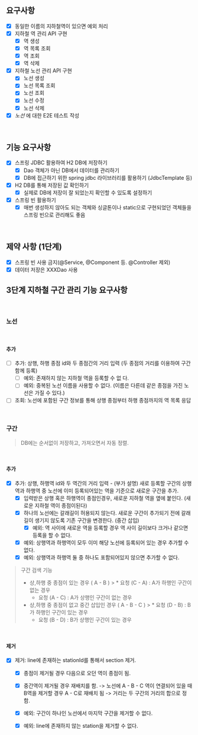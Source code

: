 ## 요구사항

- [X] 동일한 이름의 지하철역이 있으면 예외 처리
- [X] 지하철 역 관리 API 구현
    - [X] 역 생성
    - [X] 역 목록 조회
    - [X] 역 조회
    - [X] 역 삭제
- [X] 지하철 노선 관리 API 구현
    - [X] 노선 생성
    - [X] 노선 목록 조회
    - [X] 노선 조회
    - [X] 노선 수정
    - [X] 노선 삭제
    
- [X] *노선* 에 대한 E2E 테스트 작성

<br>

## 기능 요구사항

- [x] 스프링 JDBC 활용하여 H2 DB에 저장하기
    - [x] Dao 객체가 아닌 DB에서 데이터를 관리하기
    - [x] DB에 접근하기 위한 spring jdbc 라이브러리를 활용하기 (JdbcTemplate 등)
- [x] H2 DB를 통해 저장된 값 확인하기
    - [x] 실제로 DB에 저장이 잘 되었는지 확인할 수 있도록 설정하기
- [x] 스프링 빈 활용하기
    - [x] 매번 생성하지 않아도 되는 객체와 싱글톤이나 static으로 구현되었던 객체들을 스프링 빈으로 관리해도 좋음

<br>

## 제약 사항 (1단계)

- [X] 스프링 빈 사용 금지(@Service, @Component 등. @Controller 제외)
- [X] 데이터 저장은 XXXDao 사용

## 3단계 지하철 구간 관리 기능 요구사항

<br>

### 노선

<br>

#### 추가
* [ ] 추가: 상행, 하행 종점 id와 두 종점간의 거리 입력 (두 종점의 거리를 이용하여 구간 함께 등록)
  * [ ] 예외: 존재하지 않는 지하철 역을 등록할 수 없                                                                                                  다.
  * [ ] 예외: 중복된 노선 이름을 사용할 수 없다. (이름은 다른데 같은 종점을 가진 노선은 가질 수 있다.)
* [ ] 조회: 노선에 포함된 구간 정보를 통해 상행 종점부터 하행 종점까지의 역 목록 응답

<br>

### 구간
> DB에는 순서없이 저장하고, 가져오면서 자동 정렬.

<br>

#### 추가
* [x] 추가: 상행, 하행역 id와 두 역간의 거리 입력 - (부가 설명) 새로 등록할 구간의 상행역과 하행역 중 노선에 이미 등록되어있는 역을 기준으로 새로운 구간을 추가.
  * [x] 입력받은 상행 혹은 하행역이 종점인경우, 새로운 지하철 역을 옆에 붙인다. (새로운 지하철 역이 종점이된다)
  * [x] 하나의 노선에는 갈래길이 허용되지 않는다. 새로운 구간이 추가되기 전에 갈래길이 생기지 않도록 기존 구간을 변경한다. (중간 삽입)
    * [x] 예외: 역 사이에 새로운 역을 등록할 경우 역 사이 길이보다 크거나 같으면 등록을 할 수 없다.
  * [x] 예외: 상행역과 하행역이 모두 이미 해당 노선에 등록되어 있는 경우 추가할 수 없다.
  * [x] 예외: 상행역과 하행역 둘 중 하나도 포함되어있지 않으면 추가할 수 없다.

> 구간 검색 기능
> * 상,하행 중 종점이 있는 경우 ( A - B )
    >   * 요청 (C - A) : A가 하행인 구간이 없는 경우
>   * 요청 (A - C) : A가 상행인 구간이 없는 경우
> * 상,하행 중 종점이 없고 중간 삽입인 경우 ( A - B - C )
    >   * 요청 (D - B) : B가 하행인 구간이 있는 경우
>   * 요청 (B - D) : B가 상행인 구간이 있는 경우

<br>

#### 제거
* [x] 제거: line에 존재하는 stationId를 통해서 section 제거.
  * [x] 종점이 제거될 경우 다음으로 오던 역이 종점이 됨.
  * [x] 중간역이 제거될 경우 재배치를 함. -> 노선에 A - B - C 역이 연결되어 있을 때 B역을 제거할 경우 A - C로 재배치 됨 -> 거리는 두 구간의 거리의 합으로 정함.
  * [x] 예외: 구간이 하나인 노선에서 마지막 구간을 제거할 수 없다.
  * [x] 예외: line에 존재하지 않는 station을 제거할 수 없다.
  